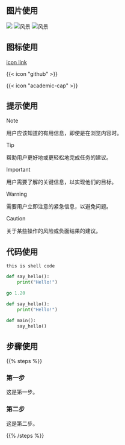 ## 图片使用

![](/images/logo.jpg)
![风景](https://picsum.photos/800/600)
![风景](https://picsum.photos/800/600 "Unsplash 风景")

## 图标使用

[icon link ](https://v1.heroicons.com/)

{{< icon "github" >}}

{{< icon "academic-cap" >}}

## 提示使用

> [!NOTE]
> 用户应该知道的有用信息，即使是在浏览内容时。

> [!TIP]
> 帮助用户更好地或更轻松地完成任务的建议。

> [!IMPORTANT]
> 用户需要了解的关键信息，以实现他们的目标。

> [!WARNING]
> 需要用户立即注意的紧急信息，以避免问题。

> [!CAUTION]
> 关于某些操作的风险或负面结果的建议。

## 代码使用

`this is shell code`

```python {filename="hello.py"}
def say_hello():
    print("Hello!")
```

```go {base_url="https://github.com/imfing/hextra/blob/main/",filename="exampleSite/hugo.work"}
go 1.20
```

```python {linenos=table,hl_lines=[2,4],linenostart=1,filename="hello.py"}
def say_hello():
    print("Hello!")

def main():
    say_hello()
```

## 步骤使用

{{% steps %}}

### 第一步

这是第一步。

### 第二步

这是第二步。

{{% /steps %}}
